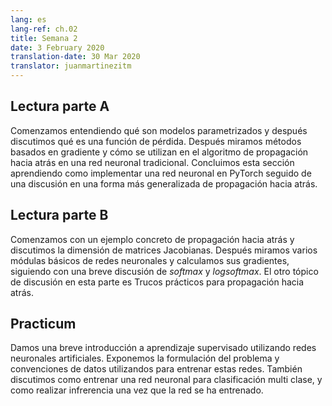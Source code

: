 ```yaml
---
lang: es
lang-ref: ch.02
title: Semana 2
date: 3 February 2020
translation-date: 30 Mar 2020
translator: juanmartinezitm
---
```


<!--
## Lecture part A

We start by understanding what parametrised models are and then discuss what a loss function is. We then look at Gradient-based methods and how it's used in the backpropagation algorithm in a traditional neural network. We conclude this section by learning how to implement a neural network in PyTorch followed by a discussion on a more generalized form of backpropagation.
-->

## Lectura parte A

Comenzamos entendiendo qué son modelos parametrizados y después discutimos qué es una función de pérdida. Después miramos métodos basados en gradiente y cómo se utilizan en el algoritmo de propagación hacia atrás en una red neuronal tradicional. Concluimos esta sección aprendiendo como implementar una red neuronal en PyTorch seguido de una discusión en una forma más generalizada de propagación hacia atrás.

<!--
## Lecture part B

We begin with a concrete example of backpropagation and discuss the dimensions of Jacobian matrices. We then look at various basic neural net modules and compute their gradients, followed by a brief discussion on softmax and logsoftmax. The other topic of discussion in this part is Practical Tricks for backpropagation.
-->

## Lectura parte B

Comenzamos con un ejemplo concreto de propagación hacia atrás y discutimos la dimensión de matrices Jacobianas. Después miramos varios módulas básicos de redes neuronales y calculamos sus gradientes, siguiendo con una breve discusión de *softmax* y *logsoftmax*. El otro tópico de discusión en esta parte es Trucos prácticos para propagación hacia atrás. 

<!--
## Practicum

We give a brief introduction to supervised learning using artificial neural networks. We expound on the problem formulation and conventions of data used to train these networks. We also discuss how to train a neural network for multi class classification, and how to perform inference once the network is trained.
-->

## Practicum
Damos una breve introducción a aprendizaje supervisado utilizando redes neuronales artificiales. Exponemos la formulación del problema y convenciones de datos utilizandos para entrenar estas redes. También discutimos como entrenar una red neuronal para clasificación multi clase, y como realizar infrerencia una vez que la red se ha entrenado.
